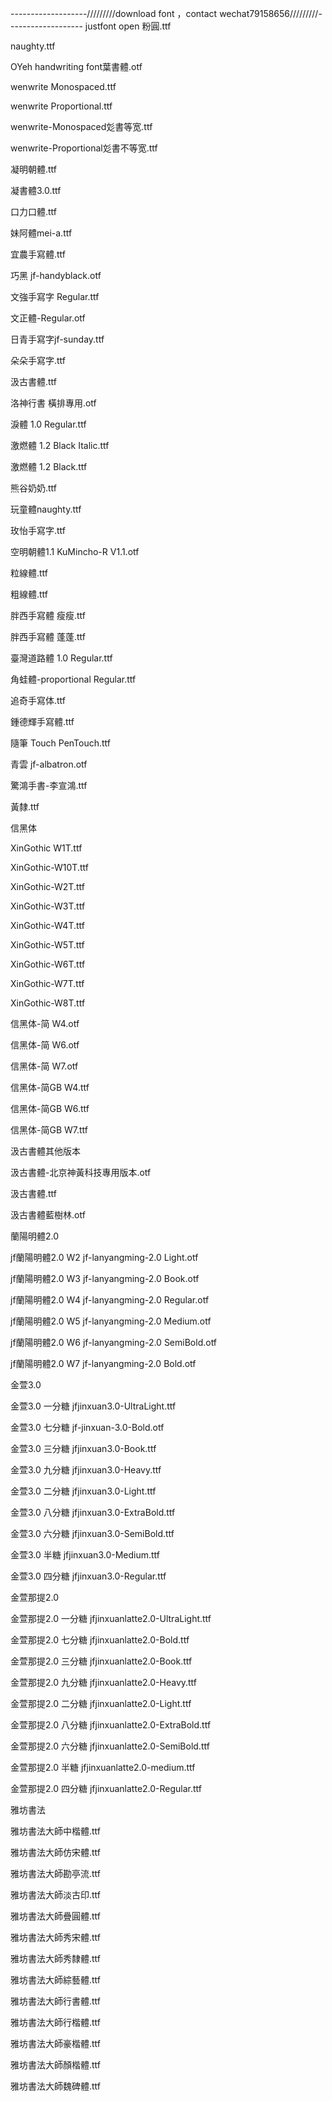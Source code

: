 -------------------/////////download font ，contact wechat79158656/////////-------------------
justfont open 粉圓.ttf

naughty.ttf

OYeh handwriting font葉書體.otf

wenwrite Monospaced.ttf

wenwrite Proportional.ttf

wenwrite-Monospaced彣書等宽.ttf

wenwrite-Proportional彣書不等宽.ttf

凝明朝體.ttf

凝書體3.0.ttf


口力口體.ttf

妹阿體mei-a.ttf

宜農手寫體.ttf

巧黑 jf-handyblack.otf

文強手寫字 Regular.ttf

文正體-Regular.otf

日青手寫字jf-sunday.ttf

朵朵手寫字.ttf

汲古書體.ttf

洛神行書 橫排專用.otf

淚體 1.0 Regular.ttf

激燃體 1.2 Black Italic.ttf

激燃體 1.2 Black.ttf

熊谷奶奶.ttf

玩童體naughty.ttf

玫怡手寫字.ttf

空明朝體1.1 KuMincho-R V1.1.otf

粒線體.ttf

粗線體.ttf

胖西手寫體 瘦瘦.ttf

胖西手寫體 蓬蓬.ttf

臺灣道路體 1.0 Regular.ttf

角蛙體-proportional Regular.ttf

追奇手寫体.ttf

鍾德輝手寫體.ttf

隨筆 Touch PenTouch.ttf

青雲 jf-albatron.otf

驚鴻手書-李宣鴻.ttf

黃隸.ttf


信黑体

XinGothic W1T.ttf

XinGothic-W10T.ttf

XinGothic-W2T.ttf

XinGothic-W3T.ttf

XinGothic-W4T.ttf

XinGothic-W5T.ttf

XinGothic-W6T.ttf

XinGothic-W7T.ttf

XinGothic-W8T.ttf

信黑体-简 W4.otf

信黑体-简 W6.otf

信黑体-简 W7.otf

信黑体-简GB W4.ttf

信黑体-简GB W6.ttf

信黑体-简GB W7.ttf




汲古書體其他版本

汲古書體-北京神黃科技專用版本.otf

汲古書體.ttf

汲古書體藍樹林.otf

蘭陽明體2.0

jf蘭陽明體2.0 W2 jf-lanyangming-2.0 Light.otf

jf蘭陽明體2.0 W3 jf-lanyangming-2.0 Book.otf

jf蘭陽明體2.0 W4 jf-lanyangming-2.0 Regular.otf

jf蘭陽明體2.0 W5 jf-lanyangming-2.0 Medium.otf

jf蘭陽明體2.0 W6 jf-lanyangming-2.0 SemiBold.otf

jf蘭陽明體2.0 W7 jf-lanyangming-2.0 Bold.otf


金萱3.0

金萱3.0 一分糖 jfjinxuan3.0-UltraLight.ttf

金萱3.0 七分糖 jf-jinxuan-3.0-Bold.otf

金萱3.0 三分糖 jfjinxuan3.0-Book.ttf

金萱3.0 九分糖 jfjinxuan3.0-Heavy.ttf

金萱3.0 二分糖 jfjinxuan3.0-Light.ttf

金萱3.0 八分糖 jfjinxuan3.0-ExtraBold.ttf

金萱3.0 六分糖 jfjinxuan3.0-SemiBold.ttf

金萱3.0 半糖 jfjinxuan3.0-Medium.ttf

金萱3.0 四分糖 jfjinxuan3.0-Regular.ttf


金萱那提2.0

金萱那提2.0 一分糖 jfjinxuanlatte2.0-UltraLight.ttf

金萱那提2.0 七分糖 jfjinxuanlatte2.0-Bold.ttf

金萱那提2.0 三分糖 jfjinxuanlatte2.0-Book.ttf

金萱那提2.0 九分糖 jfjinxuanlatte2.0-Heavy.ttf

金萱那提2.0 二分糖 jfjinxuanlatte2.0-Light.ttf

金萱那提2.0 八分糖 jfjinxuanlatte2.0-ExtraBold.ttf

金萱那提2.0 六分糖 jfjinxuanlatte2.0-SemiBold.ttf

金萱那提2.0 半糖 jfjinxuanlatte2.0-medium.ttf

金萱那提2.0 四分糖 jfjinxuanlatte2.0-Regular.ttf


雅坊書法

雅坊書法大師中楷體.ttf

雅坊書法大師仿宋體.ttf

雅坊書法大師勘亭流.ttf

雅坊書法大師淡古印.ttf

雅坊書法大師疊圓體.ttf

雅坊書法大師秀宋體.ttf

雅坊書法大師秀隸體.ttf

雅坊書法大師綜藝體.ttf

雅坊書法大師行書體.ttf

雅坊書法大師行楷體.ttf

雅坊書法大師豪楷體.ttf

雅坊書法大師顏楷體.ttf

雅坊書法大師魏碑體.ttf

